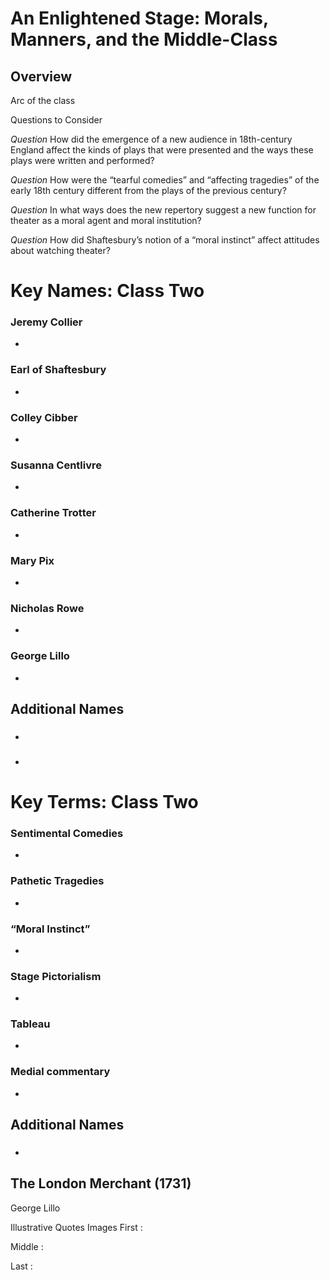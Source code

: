 # An Enlightened Stage: Morals, Manners, and the Middle-Class

## Overview

Arc of the class

Questions to Consider

_Question_
How did the emergence of a new audience in 18th-century England affect the kinds of plays that were presented and the ways these plays were written and performed?

_Question_
How were the “tearful comedies” and “affecting tragedies” of the early 18th century different from the plays of the previous century?

_Question_
In what ways does the new repertory suggest a new function for theater as a moral agent and moral institution?

_Question_
How did Shaftesbury’s notion of a “moral instinct” affect attitudes about watching theater?
# Key Names: Class Two

### Jeremy Collier
-
### Earl of Shaftesbury
-
### Colley Cibber
-
### Susanna Centlivre
-
### Catherine Trotter
-
### Mary Pix
-
### Nicholas Rowe
-
### George Lillo
-


## Additional Names
###
-
###
-

# Key Terms: Class Two
### Sentimental Comedies
-
### Pathetic Tragedies
-
### “Moral Instinct”
-
### Stage Pictorialism
-
### Tableau
-
### Medial commentary
-


## Additional Names
###
-


## The London Merchant (1731)
George Lillo

Illustrative Quotes
Images
First
:

Middle
:

Last
:
